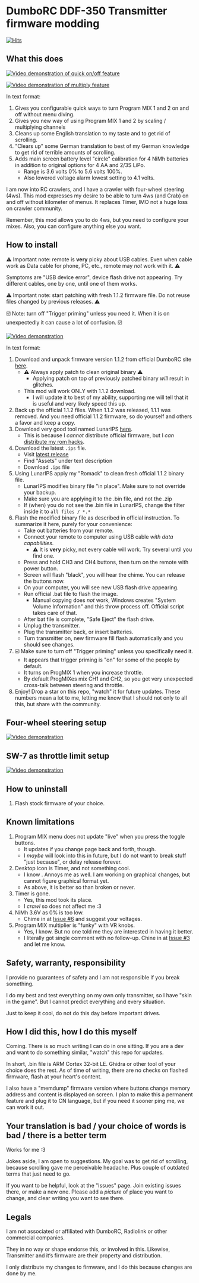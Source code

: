 # DumboRC DDF-350 Transmitter firmware modding

[![Hits](https://hits.seeyoufarm.com/api/count/incr/badge.svg?url=https%3A%2F%2Fgithub.com%2FELynx%2Fddf-350-modding&count_bg=%237FD2C6&title_bg=%23555555&icon=furrynetwork.svg&icon_color=%237FD2C6&title=Page+views&edge_flat=false)](https://hits.seeyoufarm.com)

## What this does

[![Video demonstration of quick on/off feature](https://img.youtube.com/vi/AhQe9XWsPlI/hqdefault.jpg)](https://www.youtube.com/embed/AhQe9XWsPlI)

[![Video demonstration of multiply feature](https://img.youtube.com/vi/MkXmJsyX0sQ/hqdefault.jpg)](https://www.youtube.com/embed/MkXmJsyX0sQ?start=20)

In text format:

1. Gives you configurable quick ways to turn Program MIX 1 and 2 on and off without menu diving.
1. Gives you new way of using Program MIX 1 and 2 by scaling / multiplying channels
1. Cleans up some English translation to my taste and to get rid of scrolling.
1. "Clears up" some German translation to best of my German knowledge to get rid of terrible amounts of scrolling.
1. Adds main screen battery level "circle" calibration for 4 NiMh batteries in addition to original options for 4 AA and 2/3S LiPo.
    * Range is 3.6 volts 0% to 5.6 volts 100%.
    * Also lowered voltage alarm lowest setting to 4.1 volts.

I am now into RC crawlers, and I have a crawler with four-wheel steering (4ws). This mod expresses my desire to be able to turn 4ws (and Crab) on and off without kilometer of menus. It replaces Timer, IMO not a huge loss on crawler community.

Remember, this mod allows you to do 4ws, but you need to configure your mixes. Also, you can configure anything else you want.

## How to install

⚠️ Important note: remote is **very** picky about USB cables. Even when cable work as Data cable for phone, PC, etc., remote may *not* work with it. ⚠️

Symptoms are "USB device error", device flash drive not appearing. Try different cables, one by one, until one of them works.

⚠️ Important note: start patching with fresh 1.1.2 firmware file. Do not reuse files changed by previous releases. ⚠️

☑️ Note: turn off "Trigger priming" unless you need it. When it is on unexpectedly it can cause a lot of confusion. ☑️

[![Video demonstration](https://img.youtube.com/vi/8Tg5iURBdxE/hqdefault.jpg)](https://youtu.be/8Tg5iURBdxE)

In text format:

1. Download and unpack firmware version 1.1.2 from official DumboRC site [here](https://www.dumborc.com/?page_id=930).
    * ⚠️ Always apply patch to clean original binary ⚠️
        * Applying patch on top of previously patched binary _will_ result in glitches.
    * This mod will work ONLY with 1.1.2 download.
        * I will update it to best of my ability, supporting me will tell that it is useful and very likely speed this up.
1. Back up the official 1.1.2 files. When 1.1.2 was released, 1.1.1 was removed. And you need official 1.1.2 firmware, so do yourself and others a favor and keep a copy.
1. Download very good tool named LunarIPS [here](https://fusoya.eludevisibility.org/lips).
    * This is because I _cannot_ distribute official firmware, but I _can_ [distribute my rom hacks](https://en.wikipedia.org/wiki/ROM_hacking#Distribution).
1. Download the latest `.ips` file.
    * Visit [latest release](https://github.com/ELynx/ddf-350-modding/releases/latest)
    * Find "Assets" under text description
    * Download `.ips` file
1. Using LunarIPS apply my "Romack" to clean fresh official 1.1.2 binary file.
    * LunarIPS modifies binary file "in place". Make sure to not override your backup.
    * Make sure you are applying it to the .bin file, and not the .zip
    * If (when) you do not see the .bin file in LunarIPS, change the filter inside it to `all files / *.*`
1. Flash the modified binary file as described in official instruction. To summarize it here, purely for your convenience:
    * Take out batteries from your remote.
    * Connect your remote to computer using USB cable _with data capabilities_.
       * ⚠️ It is **very** picky, not every cable will work. Try several until you find one.
    * Press and hold CH3 and CH4 buttons, then turn on the remote with power button.
    * Screen will flash "black", you will hear the chime. You can release the buttons now.
    * On your computer, you will see new USB flash drive appearing.
    * Run official .bat file to flash the image.
        * Manual copying does _not_ work, Windows creates "System Volume Information" and this throw process off. Official script takes care of that.
    * After bat file is complete, "Safe Eject" the flash drive.
    * Unplug the transmitter.
    * Plug the transmitter back, or insert batteries.
    * Turn transmitter on, new firmware fill flash automatically and you should see changes.
1. ☑️ Make sure to turn off "Trigger priming" unless you specifically need it.
    * It appears that trigger priming is "on" for some of the people by default.
    * It turns on ProgMIX 1 when you increase throttle.
    * By default ProgMIXes mix CH1 and CH2, so you get very unexpected cross-talk between steering and throttle.
1. Enjoy! Drop a star on this repo, "watch" it for future updates. These numbers mean a lot to me, letting me know that I should not only to all this, but share with the community.

## Four-wheel steering setup

[![Video demonstration](https://img.youtube.com/vi/32zv6zOlYxQ/hqdefault.jpg)](https://youtu.be/32zv6zOlYxQ)

## SW-7 as throttle limit setup

[![Video demonstration](https://img.youtube.com/vi/C1-xoKf7d_Y/hqdefault.jpg)](https://youtu.be/C1-xoKf7d_Y)

## How to uninstall

1. Flash stock firmware of your choice.

## Known limitations

1. Program MIX menu does not update "live" when you press the toggle buttons.
    * It updates if you change page back and forth, though.
    * I _maybe_ will look into this in future, but I do not want to break stuff "just because", or delay release forever.
1. Desktop icon is Timer, and not something cool.
    * I know . Annoys me as well. I am working on graphical changes, but cannot figure graphical format yet.
    * As above, it is better so than broken or never.
1. Timer is gone.
    * Yes, this mod took its place.
    * I _crawl_ so does not affect me :3
1. NiMh 3.6V as 0% is too low.
    * Chime in at [Issue #6](https://github.com/ELynx/ddf-350-modding/issues/6) and suggest your voltages.
1. Program MIX multiplier is "funky" with VR knobs.
    * Yes, I know. But no one told me they are interested in having it better.
    * I literally got single comment with no follow-up. Chine in at [Issue #3](https://github.com/ELynx/ddf-350-modding/issues/3) and let me know.

## Safety, warranty, responsibility

I provide no guarantees of safety and I am not responsible if you break something.

I do my best and test everything on my own only transmitter, so I have "skin in the game". But I cannot predict everything and every situation.

Just to keep it cool, do not do this day before important drives.

## How I did this, how I do this myself

Coming. There is so much writing I can do in one sitting. If you are a dev and want to do something similar, "watch" this repo for updates.

In short, .bin file is ARM Cortex 32-bit LE. Ghidra or other tool of your choice does the rest. As of time of writing, there are no checks on flashed firmware, flash at your heart's content.

I also have a "memdump" firmware version where buttons change memory address and content is displayed on screen. I plan to make this a permanent feature and plug it to CN language, but if you need it sooner ping me, we can work it out.

## Your translation is bad / your choice of words is bad / there is a better term

Works for me :3

Jokes aside, I am open to suggestions. My goal was to get rid of scrolling, because scrolling gave me perceivable headache. Plus couple of outdated terms that just need to go.

If you want to be helpful, look at the "Issues" page. Join existing issues there, or make a new one. Please add a *picture* of place you want to change, and clear writing you want to see there.

## Legals

I am not associated or affiliated with DumboRC, Radiolink or other commercial companies.

They in no way or shape endorse this, or involved in this. Likewise, Transmitter and it‘s firmware are their property and distribution.

I only distribute my changes to firmware, and I do this because changes are done by me.
